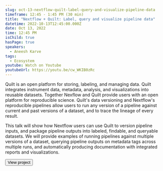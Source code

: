 ```yaml
---
slug: oct-13-nextflow-quilt-label-query-and-visualize-pipeline-data
timeframe: 12:45 - 1:45 PM (30 min)
title: "Nextflow + Quilt: Label, query and visualize pipeline data"
datetime: 2022-10-13T12:45:00.000Z
date: Oct 13, 2022
time: 12:45 PM
isChild: true
hasPage: true
speakers:
  - Aneesh Karve
tags:
  - Ecosystem
youtube: Watch on Youtube
youtubeUrl: https://youtu.be/cw_WKIB0zRc
---
```

Quilt is an open platform for storing, labeling, and managing data. Quilt integrates instrument data, metadata, analysis, and visualizations into reusable datasets. Together Nexflow and Quilt provide users with an open platform for reproducible science. Quilt's data versioning and Nextflow's reproducible pipelines allow users to run any version of a pipeline against current and past versions of a dataset, and to trace the lineage of every result.

This talk will show how Nextflow users can use Quilt to version pipeline inputs, and package pipeline outputs into labeled, findable, and queryable datasets. We will provide examples of running pipelines against multiple versions of a dataset, querying pipeline outputs on metadata tags across multiple runs, and automatically producing documentation with integrated reports and visualizations.

<div>
  <Button to="https://github.com/quiltdata/quilt/" variant="secondary" size="md" arrow>
    View project
  </Button>
</div>
